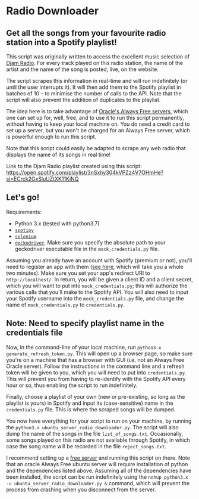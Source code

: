 # Radio Downloader
## Get all the songs from your favourite radio station into a Spotify playlist!

This script was originally written to access the excellent music selection of [Djam Radio](www.djamradio.com). For every track played on this radio station, the name of the artist and the name of the song is posted, live, on the website.

The script scrapes this information in real-time and will run indefinitely (or until the user interrupts it). It will then add them to the Spotify playlist in batches of 10 – to minimise the number of calls to the API. Note that the script will also prevent the addition of duplicates to the playlist.

The idea here is to take advantage of [Oracle's Always Free servers](https://www.oracle.com/cloud/free/#always-free), which one can set up for, well, free, and to use it to run this script permanently, without having to keep your local machine on. You do need a credit card to set up a server, but you won't be charged for an Always Free server, which is powerful enough to run this script.

Note that this script could easily be adapted to scrape any web radio that displays the name of its songs in real time! 

Link to the Djam Radio playlist created using this script: https://open.spotify.com/playlist/3nSxhy304kVPZz4V7OHmHe?si=ECrck2GxSluUZtXK11KiNQ

## Let's go! 

Requirements: 
* Python 3.x (tested with python3.7)
* [`spotipy`](https://spotipy.readthedocs.io/en/2.9.0/)
* [`selenium`](https://pypi.org/project/selenium/)
* [`geckodriver`](https://github.com/mozilla/geckodriver/releases). Make sure you specify the absolute path to your geckodriver executable file in the `mock_credentials.py` file.

Assuming you already have an account with Spotify (premium or not), you'll need to register an app with them ([see here](https://developer.spotify.com/dashboard/applications), which will take you a whole two minutes). Make sure you set your app's redirect URI to `http://localhost/`. In return, you will be given a client ID and a client secret, which you will want to put into `mock_credentials.py`; this will authorize the various calls that you'll make to the Spotify API. You will also need to input your Spotify username into the `mock_credentials.py` file, and change the name of `mock_credentials.py` to `credentials.py`.

## Note: Need to specify playlist name in the credentials file

Now, in the command-line of your local machine, run `python3.x generate_refresh_token.py`. This will open up a browser page, so make sure you're on a machine that has a browser with GUI (i.e. not an Always Free Oracle server). Follow the instructions in the command line and a refresh token will be given to you, which you will need to put into `credentials.py`. This will prevent you from having to re-identify with the Spotify API every hour or so, thus enabling the script to run indefinitely.

Finally, choose a playlist of your own (new or pre-existing, so long as the playlist is yours) in Spotify and input its (case-sensitive) name in the `credentials.py` file. This is  where the scraped songs will be dumped.

You now have everything for your script to run on your machine, by running the `python3.x ubuntu_server_radio_downloader.py`. The script will also dump the name of the songs in the file `list_of_songs.txt`. Occasionally, some songs played on this radio are not available through Spotify, in which case the song name will be recorded in the file `reject_songs.txt`.

I recommend setting up a [free server](https://www.oracle.com/cloud/free/#always-free) and running this script on there. Note that an oracle Always Free ubuntu server will require installation of python and the dependencies listed above. Assuming all of the dependencies have been installed, the script can be run indefinitely using the `nohup python3.x -u ubuntu_server_radio_downloader.py &` command, which will prevent the process from crashing when you disconnect from the server.





